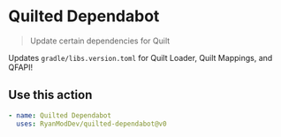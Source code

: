 # Quilted Dependabot

> Update certain dependencies for Quilt

Updates `gradle/libs.version.toml` for Quilt Loader, Quilt Mappings, and QFAPI!

## Use this action

```yaml
- name: Quilted Dependabot
  uses: RyanModDev/quilted-dependabot@v0
```
